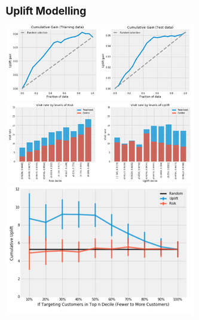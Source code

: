 # Uplift Modelling

<img src="data/figures/cumulative_gains.png" width=800>
<img src="data/figures/visit_rate_by_model.png" width=800>
<img src="data/figures/cumulative_uplift.png" width=800>
